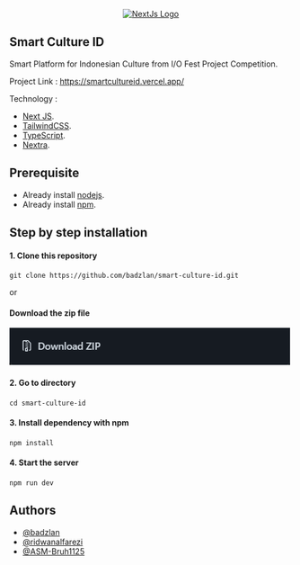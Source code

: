 <p align="center"><a href="https://laravel.com" target="_blank"><img src="https://upload.wikimedia.org/wikipedia/commons/thumb/8/8e/Nextjs-logo.svg/2560px-Nextjs-logo.svg.png" width="400" alt="NextJs Logo"></a></p>

## Smart Culture ID
Smart Platform for Indonesian Culture from I/O Fest Project Competition.

Project Link : https://smartcultureid.vercel.app/

Technology :
- [Next JS](https://nextjs.org/).
- [TailwindCSS](https://tailwindcss.com/).
- [TypeScript](https://www.typescriptlang.org/).
- [Nextra](https://nextra.site/).

## Prerequisite
- Already install [nodejs](https://nodejs.org/).
- Already install [npm](https://www.npmjs.com/).

## Step by step installation
#### 1. Clone this repository
```
git clone https://github.com/badzlan/smart-culture-id.git
```
or 
#### Download the zip file
![download zip](https://github.com/0x1m4o/Industry-Project/blob/main/public/img/image.png)

#### 2. Go to directory 
```
cd smart-culture-id
```

#### 3. Install dependency with npm
```
npm install
```

#### 4. Start the server
```
npm run dev
```

## Authors
- [@badzlan](https://github.com/badzlan)
- [@ridwanalfarezi](https://github.com/ridwanalfarezi)
- [@ASM-Bruh1125](https://github.com/ASM-Bruh1125)
